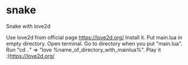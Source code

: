 # snake
Snake with love2d

Use love2d from official page https://love2d.org/
Install it. Put main.lua in empty directory. Open terminal. Go to directory when you put "main.lua". Run "cd .." => "love %name_of_directory_with_mainlua%". Play it :)https://love2d.org/

